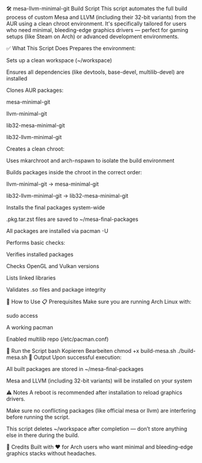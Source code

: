 🛠 mesa-llvm-minimal-git Build Script
This script automates the full build process of custom Mesa and LLVM (including their 32-bit variants) from the AUR using a clean chroot environment. It's specifically tailored for users who need minimal, bleeding-edge graphics drivers — perfect for gaming setups (like Steam on Arch) or advanced development environments.

✅ What This Script Does
Prepares the environment:

Sets up a clean workspace (~/workspace)

Ensures all dependencies (like devtools, base-devel, multilib-devel) are installed

Clones AUR packages:

mesa-minimal-git

llvm-minimal-git

lib32-mesa-minimal-git

lib32-llvm-minimal-git

Creates a clean chroot:

Uses mkarchroot and arch-nspawn to isolate the build environment

Builds packages inside the chroot in the correct order:

llvm-minimal-git → mesa-minimal-git

lib32-llvm-minimal-git → lib32-mesa-minimal-git

Installs the final packages system-wide

.pkg.tar.zst files are saved to ~/mesa-final-packages

All packages are installed via pacman -U

Performs basic checks:

Verifies installed packages

Checks OpenGL and Vulkan versions

Lists linked libraries

Validates .so files and package integrity

🚀 How to Use
📋 Prerequisites
Make sure you are running Arch Linux with:

sudo access

A working pacman

Enabled multilib repo (/etc/pacman.conf)

🔧 Run the Script
bash
Kopieren
Bearbeiten
chmod +x build-mesa.sh
./build-mesa.sh
💾 Output
Upon successful execution:

All built packages are stored in ~/mesa-final-packages

Mesa and LLVM (including 32-bit variants) will be installed on your system

⚠️ Notes
A reboot is recommended after installation to reload graphics drivers.

Make sure no conflicting packages (like official mesa or llvm) are interfering before running the script.

This script deletes ~/workspace after completion — don’t store anything else in there during the build.

🙏 Credits
Built with ❤️ for Arch users who want minimal and bleeding-edge graphics stacks without headaches.
